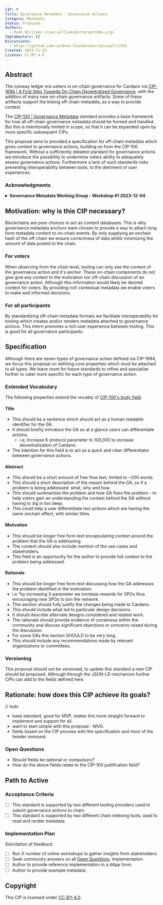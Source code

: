 ```yaml
---
CIP: ?
Title: Governance Metadata - Governance Actions
Category: Metadata
Status: Proposed
Authors:
  - Ryan Williams <ryan.williams@intersectmbo.org>
Implementors: []
Discussions:
  - https://github.com/cardano-foundation/cips/pulls/632
Created: 2023-11-23
License: CC-BY-4.0
---
```


## Abstract
The conway ledger era ushers in on-chain governance for Cardano via [CIP-1694 | A First Step Towards On-Chain Decentralized Governance](https://github.com/cardano-foundation/CIPs/blob/master/CIP-1694/README.md), with the addition of many new on-chain governance artifacts.
Some of these artifacts support the linking off-chain metadata, as a way to provide context.

The [CIP-100 | Governance Metadata](https://github.com/cardano-foundation/CIPs/pull/556) standard provides a base framework for how all off-chain governance metadata should be formed and handled.
But this is intentionally limited in scope, so that it can be expanded upon by more specific subsequent CIPs.

This proposal aims to provided a specification for off-chain metadata which gives context to governance actions, building on from the CIP-100 framework.
Without a sufficiently detailed standard for governance actions we introduce the possibility to undermine voters ability to adequately assess governance actions.
Furthermore a lack of such standards risks preventing interoperability between tools, to the detriment of user experiences.

### Acknowledgments

<details>
  <summary><strong>Governance Metadata Working Group - Workshop #1 2023-12-04</strong></summary>

  I would like to thank those that contributed to the Governance Metadata Working Group Workshop #1 hosted by Ryan Williams ([see presentation slides with notes](https://docs.google.com/presentation/d/18OK3vXexCc8ZXq-dC00RDPPKcy2Zu4DiMo8PeIZ47_4/)).

  Thank you to the co-hosts:
  - Adam Dean
  - Thomas Upfield

  Thank you to the participants:
  - Carlos Lopez de Lara
  - Igor Veličković
  - Johnny Kelly
  - Kenric Nelson
  - Kevin Hammond
  - Lorenzo Bruno
  - Rhys Morgan
  - Eric Alton
  - Samuel Leathers
  - Vladimir Kalnitsky

</details>

## Motivation: why is this CIP necessary?
Blockchains are poor choices to act as content databases.
This is why governance metadata anchors were chosen to provide a way to attach long form metadata content to on-chain events.
By only supplying an onchain hash of the off-chain we ensure correctness of data whilst minimizing the amount of data posted to the chain.

### For voters
When observing from the chain level, tooling can only see the content of the governance action and it's anchor.
These on-chain components do not give give any context to the motivation nor off-chain discussion of an governance action.
Although this information would likely be desired context for voters.
By providing rich contextual metadata we enable voters to make well informed decisions.

### For all participants
By standardizing off-chain metadata formats we facilitate interoperability for tooling which creates and/or renders metadata attached to governance actions.
This intern promotes a rich user experience between tooling.
This is good for all governance participants.

## Specification
Although there are seven types of governance action defined via CIP-1694, we focus this proposal on defining core properties which must be attached to all types.
We leave room for future standards to refine and specialize further to cater more specific for each type of governance action.

### Extended Vocabulary
The following properties extend the vocably of [CIP-100's body field](https://github.com/Quantumplation/CIPs/blob/2382cf0c69a11ee1bd53c48a2dbb19c5759515f5/CIP-0100/README.md?plain=1#L171C1-L181C116).

#### Title
- This should be a sentence which should act as a human readable identifier for the GA.
- It should briefly introduce the GA so at a glance users can differentiate actions.
  - i.e; Increase K protocol parameter to 100,000 to increase decentralization of Cardano.
- The intention for this field is to act as a quick and clear differentiator between governance actions.

#### Abstract
- This should be a short amount of free flow text, limited to ~200 words.
- This should a short description of the reason behind the GA, so if a problem is being addressed: what, why and how.
- This should summarizes the problem and how GA fixes the problem - to help voters gain an understanding the context behind the GA without having to dig in too deep.
- This could help a user differentiate two actions which are having the same onchain effect, with similar titles.

#### Motivation
- This should be longer free form text encapsulating context around the problem that the GA is addressing.
- The content should also include mention of the use cases and stakeholders.
- This field is an opportunity for the author to provide full context to the problem being addressed.

#### Rationale
- This should be longer free form text discussing how the GA addresses the problem identified in the motivation.
- i.e "by increasing X parameter we increase rewards for SPOs thus encouraging new SPOs to join the network.
- This section should fully justify the changes being made to Cardano.
- This should include what led to particular design decisions.
- It should describe alternate designs considered and related work.
- The rationale should provide evidence of consensus within the community and discuss significant objections or concerns raised during the discussion.
- For some GAs this section SHOULD to be very long.
- This should include any recommendations made by relevant organizations or committees.

### Versioning
This proposal should not be versioned, to update this standard a new CIP should be proposed.
Although through the JSON-LD mechanism further CIPs can add to the fields defined here.

## Rationale: how does this CIP achieve its goals?

// todo

- base standard, good for MVP, makes this more straight forward to implement and support for all.
- want to start simple with this proposal - MVG.
- fields based on the CIP process with the specification and most of the header removed.

### Open Questions
- Should fields be optional or compulsory?
- How do the above fields relate to the CIP-100 justification field?

## Path to Active

### Acceptance Criteria
- [ ] This standard is supported by two different tooling providers used to submit governance actions to chain.
- [ ] This standard is supported by two different chain indexing tools, used to read and render metadata

### Implementation Plan
Solicitation of feedback
- [ ] Run X number of online workshops to gather insights from stakeholders.
- [ ] Seek community answers on all [Open Questions](#open-questions).
Implementation
- [ ] Author to provide reference implementation in a dApp form.
- [ ] Author to provide example metadata.

## Copyright
This CIP is licensed under [CC-BY-4.0](https://creativecommons.org/licenses/by/4.0/legalcode).